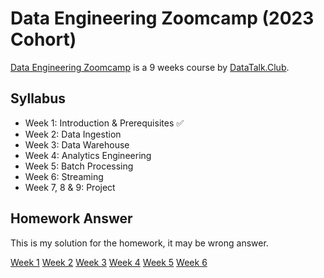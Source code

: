 # Data Engineering Zoomcamp (2023 Cohort)

[Data Engineering Zoomcamp](https://github.com/DataTalksClub/data-engineering-zoomcamp) is a 9 weeks course by [DataTalk.Club](http://datatalks.club/).

## Syllabus

- Week 1: Introduction & Prerequisites ✅
- Week 2: Data Ingestion
- Week 3: Data Warehouse
- Week 4: Analytics Engineering
- Week 5: Batch Processing
- Week 6: Streaming
- Week 7, 8 & 9: Project

## Homework Answer

This is my solution for the homework, it may be wrong answer.

[Week 1](./1_basics/homework/homework.md)
[Week 2](TODO)
[Week 3](TODO)
[Week 4](TODO)
[Week 5](TODO)
[Week 6](TODO)
